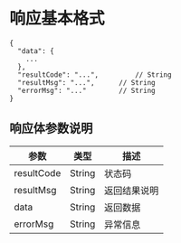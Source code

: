 # 响应基本格式
```
{
  "data": {
    ...
  },
  "resultCode": "...",         // String
  "resultMsg": "...",      // String
  "errorMsg": "..."        // String
}
```
## 响应体参数说明
参数 | 类型 | 描述
---| ---|---
resultCode | String | 状态码
resultMsg | String | 返回结果说明
data | String | 返回数据
errorMsg | String | 异常信息
